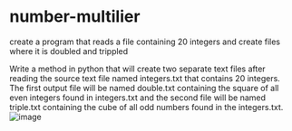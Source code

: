 # number-multilier
create a program that reads a file containing 20 integers and create files where it is doubled and trippled

Write a method in python that will create two separate text files after reading the source text file named integers.txt that contains 20 integers. The first output file will be named double.txt containing the square of all even integers found in integers.txt and the second file will be named triple.txt containing the cube of all odd numbers found in the integers.txt.![image](https://user-images.githubusercontent.com/128887327/234201576-9e5b0c03-c324-486c-b427-af2d1feb73b9.png)

